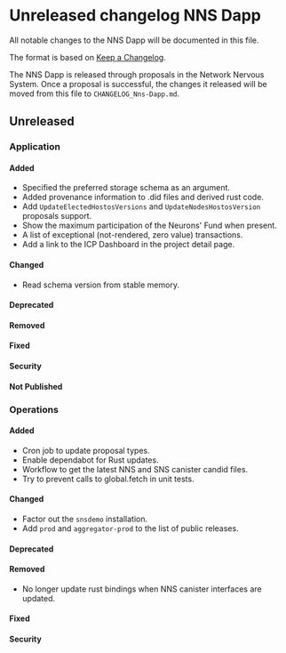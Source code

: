 # Unreleased changelog NNS Dapp

All notable changes to the NNS Dapp will be documented in this file.

The format is based on [Keep a Changelog](https://keepachangelog.com/en/1.0.0/).

The NNS Dapp is released through proposals in the Network Nervous System. Once a
proposal is successful, the changes it released will be moved from this file to
`CHANGELOG_Nns-Dapp.md`.

## Unreleased

### Application

#### Added

* Specified the preferred storage schema as an argument.
* Added provenance information to .did files and derived rust code.
* Add `UpdateElectedHostosVersions` and `UpdateNodesHostosVersion` proposals support.
* Show the maximum participation of the Neurons' Fund when present.
* A list of exceptional (not-rendered, zero value) transactions.
* Add a link to the ICP Dashboard in the project detail page.

#### Changed

* Read schema version from stable memory.

#### Deprecated

#### Removed

#### Fixed

#### Security

#### Not Published

### Operations

#### Added

* Cron job to update proposal types.
* Enable dependabot for Rust updates.
* Workflow to get the latest NNS and SNS canister candid files.
* Try to prevent calls to global.fetch in unit tests.

#### Changed

* Factor out the `snsdemo` installation.
* Add `prod` and `aggregator-prod` to the list of public releases.

#### Deprecated

#### Removed

* No longer update rust bindings when NNS canister interfaces are updated.

#### Fixed

#### Security
